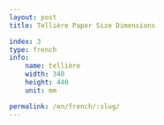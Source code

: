 ```yaml
---
layout: post
title: Tellière Paper Size Dimensions

index: 3
type: french
info:
    name: tellière
    width: 340
    height: 440
    unit: mm

permalink: /en/french/:slug/
---
```



